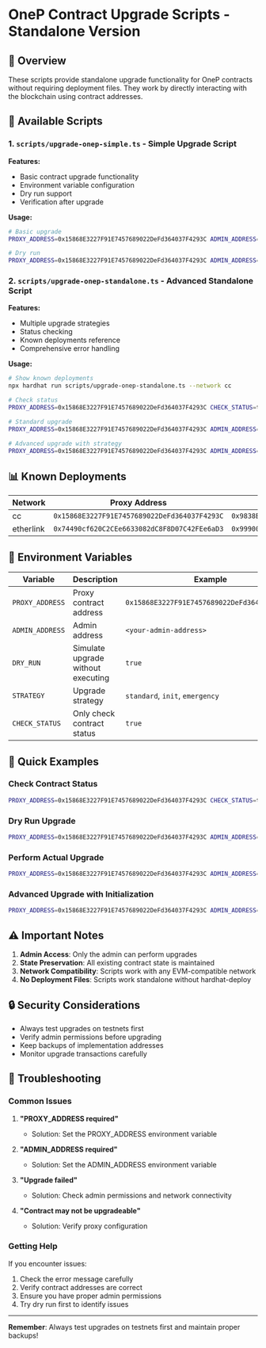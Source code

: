 # OneP Contract Upgrade Scripts - Standalone Version

## 🎯 Overview

These scripts provide standalone upgrade functionality for OneP contracts without requiring deployment files. They work by directly interacting with the blockchain using contract addresses.

## 📁 Available Scripts

### 1. `scripts/upgrade-onep-simple.ts` - Simple Upgrade Script

**Features:**

- Basic contract upgrade functionality
- Environment variable configuration
- Dry run support
- Verification after upgrade

**Usage:**

```bash
# Basic upgrade
PROXY_ADDRESS=0x15868E3227F91E7457689022DeFd364037F4293C ADMIN_ADDRESS=<admin> npx hardhat run scripts/upgrade-onep-simple.ts --network cc

# Dry run
PROXY_ADDRESS=0x15868E3227F91E7457689022DeFd364037F4293C ADMIN_ADDRESS=<admin> DRY_RUN=true npx hardhat run scripts/upgrade-onep-simple.ts --network cc
```

### 2. `scripts/upgrade-onep-standalone.ts` - Advanced Standalone Script

**Features:**

- Multiple upgrade strategies
- Status checking
- Known deployments reference
- Comprehensive error handling

**Usage:**

```bash
# Show known deployments
npx hardhat run scripts/upgrade-onep-standalone.ts --network cc

# Check status
PROXY_ADDRESS=0x15868E3227F91E7457689022DeFd364037F4293C CHECK_STATUS=true npx hardhat run scripts/upgrade-onep-standalone.ts --network cc

# Standard upgrade
PROXY_ADDRESS=0x15868E3227F91E7457689022DeFd364037F4293C ADMIN_ADDRESS=<admin> npx hardhat run scripts/upgrade-onep-standalone.ts --network cc

# Advanced upgrade with strategy
PROXY_ADDRESS=0x15868E3227F91E7457689022DeFd364037F4293C ADMIN_ADDRESS=<admin> STRATEGY=init npx hardhat run scripts/upgrade-onep-standalone.ts --network cc
```

## 📊 Known Deployments

| Network   | Proxy Address                                | Implementation                               |
| --------- | -------------------------------------------- | -------------------------------------------- |
| cc        | `0x15868E3227F91E7457689022DeFd364037F4293C` | `0x9838B6aFBC0768d1e4B574677E28E01d4C7f5F94` |
| etherlink | `0x74490cf620C2CEe6633082dC8F8D07C42FEe6aD3` | `0x99900EE81f6F94DA41721CBba8a2FBde9C95B4b6` |

## 🔧 Environment Variables

| Variable        | Description                        | Example                                      |
| --------------- | ---------------------------------- | -------------------------------------------- |
| `PROXY_ADDRESS` | Proxy contract address             | `0x15868E3227F91E7457689022DeFd364037F4293C` |
| `ADMIN_ADDRESS` | Admin address                      | `<your-admin-address>`                       |
| `DRY_RUN`       | Simulate upgrade without executing | `true`                                       |
| `STRATEGY`      | Upgrade strategy                   | `standard`, `init`, `emergency`              |
| `CHECK_STATUS`  | Only check contract status         | `true`                                       |

## 🚀 Quick Examples

### Check Contract Status

```bash
PROXY_ADDRESS=0x15868E3227F91E7457689022DeFd364037F4293C CHECK_STATUS=true npx hardhat run scripts/upgrade-onep-standalone.ts --network cc
```

### Dry Run Upgrade

```bash
PROXY_ADDRESS=0x15868E3227F91E7457689022DeFd364037F4293C ADMIN_ADDRESS=<admin> DRY_RUN=true npx hardhat run scripts/upgrade-onep-simple.ts --network cc
```

### Perform Actual Upgrade

```bash
PROXY_ADDRESS=0x15868E3227F91E7457689022DeFd364037F4293C ADMIN_ADDRESS=<admin> npx hardhat run scripts/upgrade-onep-simple.ts --network cc
```

### Advanced Upgrade with Initialization

```bash
PROXY_ADDRESS=0x15868E3227F91E7457689022DeFd364037F4293C ADMIN_ADDRESS=<admin> STRATEGY=init npx hardhat run scripts/upgrade-onep-standalone.ts --network cc
```

## ⚠️ Important Notes

1. **Admin Access**: Only the admin can perform upgrades
2. **State Preservation**: All existing contract state is maintained
3. **Network Compatibility**: Scripts work with any EVM-compatible network
4. **No Deployment Files**: Scripts work standalone without hardhat-deploy

## 🔒 Security Considerations

- Always test upgrades on testnets first
- Verify admin permissions before upgrading
- Keep backups of implementation addresses
- Monitor upgrade transactions carefully

## 🐛 Troubleshooting

### Common Issues

1. **"PROXY_ADDRESS required"**
   - Solution: Set the PROXY_ADDRESS environment variable

2. **"ADMIN_ADDRESS required"**
   - Solution: Set the ADMIN_ADDRESS environment variable

3. **"Upgrade failed"**
   - Solution: Check admin permissions and network connectivity

4. **"Contract may not be upgradeable"**
   - Solution: Verify proxy configuration

### Getting Help

If you encounter issues:

1. Check the error message carefully
2. Verify contract addresses are correct
3. Ensure you have proper admin permissions
4. Try dry run first to identify issues

---

**Remember**: Always test upgrades on testnets first and maintain proper backups!
